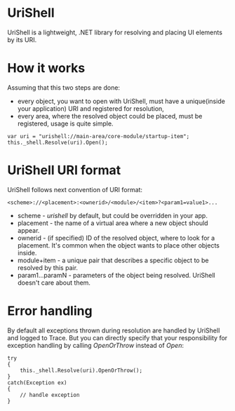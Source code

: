 # UriShell

UriShell is a lightweight, .NET library for resolving and placing UI elements by its URI. 

# How it works 

Assuming that this two steps are done:
- every object, you want to open with UriShell, must have a unique(inside your application) URI and registered for resolution,
- every area, where the resolved object could be placed, must be registered,
usage is quite simple. 
```
var uri = "urishell://main-area/core-module/startup-item";
this._shell.Resolve(uri).Open();
```


# UriShell URI format

UriShell follows next convention of URI format:
```
<scheme>://<placement>:<ownerid>/<module>/<item>?<param1=value1>...
```

- scheme - *urishell* by default, but could be overridden in your app.
- placement - the name of a virtual area where a new object should appear.
- ownerid - (if specified) ID of the resolved object, where to look for a placement. It's common when the object wants to place other objects inside. 
- module+item - a unique pair that describes a specific object to be resolved by this pair. 
- param1...paramN - parameters of the object being resolved. UriShell doesn't care about them. 

# Error handling
By default all exceptions thrown during resolution are handled by UriShell and logged to Trace. 
But you can directly specify that your responsibility for exception handling by calling *OpenOrThrow* instead of *Open*: 
```
try
{
    this._shell.Resolve(uri).OpenOrThrow();
}
catch(Exception ex)
{
    // handle exception
}
```
